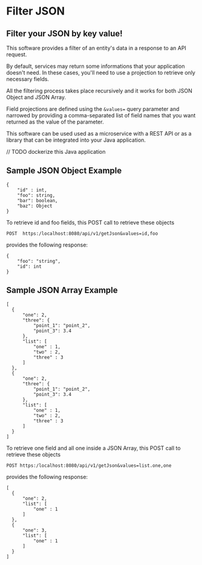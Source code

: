 # Filter JSON

## Filter your JSON by key value!

This software provides a filter of an entity's data in a response to an API request.

By default, services may return some informations that your application doesn't need. In these cases, you'll need to use a projection to retrieve only necessary fields.

All the filtering process takes place recursively and it works for both JSON Object and JSON Array.

Field projections are defined using the `&values=` query parameter and narrowed by providing a comma-separated list of field names that you want returned as the value of the parameter.

This software can be used used as a microservice with a REST API or as a library that can be integrated into your Java application.

// TODO dockerize this Java application

## Sample JSON Object Example

```
{
    "id" : int,      
    "foo": string,   
    "bar": boolean,
    "baz": Object
}
```

To retrieve id and foo fields, this POST call to retrieve these objects 

`POST  https:/localhost:8080/api/v1/getJson&values=id,foo`

provides the following response:

```
{
    "foo": "string",
    "id": int
}
```

## Sample JSON Array Example

```
[
  {
      "one": 2,
      "three": {
          "point_1": "point_2",
          "point_3": 3.4
      },
      "list": [
          "one" : 1,
          "two" : 2,
          "three" : 3 
      ]
  },
  {
      "one": 2,
      "three": {
          "point_1": "point_2",
          "point_3": 3.4
      },
      "list": [
          "one" : 1,
          "two" : 2,
          "three" : 3 
      ]
  }
]
```

To retrieve one field and all one inside a JSON Array, this POST call to retrieve these objects 

`POST https:/localhost:8080/api/v1/getJson&values=list.one,one`

provides the following response:

```
[
  {
      "one": 2,
      "list": [
          "one" : 1
      ]
  },
  {
      "one": 3,
      "list": [
          "one" : 1
      ]
  }
]
```
